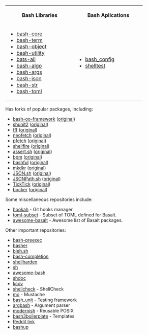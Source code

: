 <table>
  <tr>
    <th align="center" width="200">
      <p>Bash Libraries</p>
    </th>
    <th align="center" width="200">
      <p>Bash Aplications</p>
    </th>
  </tr>
  <tr>
    <td>
      <ul>
        <li><a href="https://github.com/bash-bastion/bash-core">bash-core</a></li>
        <li><a href="https://github.com/bash-bastion/bash-term">bash-term</a></li>
        <li><a href="https://github.com/bash-bastion/bash-object">bash-object</a></li>
        <li><a href="https://github.com/bash-bastion/bash-utility">bash-utility</a></li>
        <li><a href="https://github.com/bash-bastion/bats-all">bats-all</a></li>
        <li><a href="https://github.com/bash-bastion/bash-algo">bash-algo</a></li>
        <li><a href="https://github.com/bash-bastion/bash-args">bash-args</a></li>
        <li><a href="https://github.com/bash-bastion/bash-json">bash-json</a></li>
        <li><a href="https://github.com/bash-bastion/bash-str">bash-str</a></li>
        <li><a href="https://github.com/bash-bastion/bash-toml">bash-toml</a></li>
      </ul>
    </td>
    <td>
      <ul>
        <li><a href="https://github.com/bash-bastion/bash_config">bash_config</a></li>
        <li><a href="https://github.com/bash-bastion/shelltest">shelltest</a></li>
      </ul>
    </td>
  </tr>
</table>


Has forks of popular packages, including:

- [bash-oo-framework](https://github.com/bash-bastion/bash-oo-framework) ([original](https://github.com/niieani/bash-oo-framework))
- [shunit2](https://github.com/bash-bastion/shunit2) ([original](https://github.com/kward/shunit2))
- [fff](https://github.com/bash-bastion/fff) ([original](https://github.com/dylanaraps/fff))
- [neofetch](https://github.com/bash-bastion/neofetch) ([original](https://github.com/dylanaraps/neofetch))
- [pfetch](https://github.com/bash-bastion/pfetch) ([original](https://github.com/dylanaraps/pfetch))
- [shellfire](https://github.com/hyperupcall/shellfire) ([original](https://github.com/shellfire-dev/shellfire))
- [assert.sh](https://github.com/bash-bastion/assert.sh) ([original](https://github.com/lehmannro/assert.sh))
- [bpm](https://github.com/bash-bastion/bpm) ([original](https://github.com/bpm-rocks/bpm))
- [bashful](https://github.com/bash-bastion/bashful) ([original](https://github.com/jmcantrell/bashful))
- [mkdkr](https://github.com/bash-bastion/mkdkr) ([original](https://github.com/rosineygp/mkdkr))
- [JSON.sh](https://github.com/bash-bastion/JSON.sh) ([original](https://github.com/dominictarr/JSON.sh))
- [JSONPath.sh](https://github.com/bash-bastion/JSONPath.sh) ([original](https://github.com/bashtools/JSONPath.sh))
- [TickTick](https://github.com/bash-bastion/TickTick) ([original](https://github.com/kristopolous/TickTick))
- [bocker](https://github.com/bash-bastion/bocker) ([original](https://github.com/p8952/bocker))

Some miscellaneous repositories include:

- [hookah](https://github.com/bash-bastion/hookah) - Git hooks manager.
- [toml-subset](https://github.com/bash-bastion/toml-subset) - Subset of TOML defined for Basalt.
- [awesome-basalt](https://github.com/bash-bastion/awesome-basalt) - Awesome list of Basalt packages.

Other important repositories:

- [bash-preexec](https://github.com/rcaloras/bash-preexec)
- [basher](https://github.com/basherpm/basher)
- [bleh.sh](https://github.com/akinomyoga/ble.sh)
- [bash-completion](https://github.com/scop/bash-completion)
- [shellharden](https://github.com/anordal/shellharden)
- [sh](https://github.com/mvdan/sh)
- [awesome-bash](https://github.com/awesome-lists/awesome-bash)
- [shdoc](https://github.com/reconquest/shdoc)
- [kcov](https://github.com/SimonKagstrom/kcov)
- [shellcheck](https://github.com/koalaman/shellcheck) - ShellCheck
- [mo](https://github.com/tests-always-included/mo) - Mustache
- [bash_unit](https://github.com/pgrange/bash_unit) - Testing framework
- [argbash](https://github.com/matejak/argbash) - Argument parser
- [modernish](https://github.com/modernish/modernish) - Reusable POSIX
- [bash3boilerplate](https://github.com/kvz/bash3boilerplate) - Templates
- [Reddit link](https://old.reddit.com/r/bash/comments/10moz5g/bashkit_v1/j6c4914/)
- [bashup](https://github.com/bashup)
